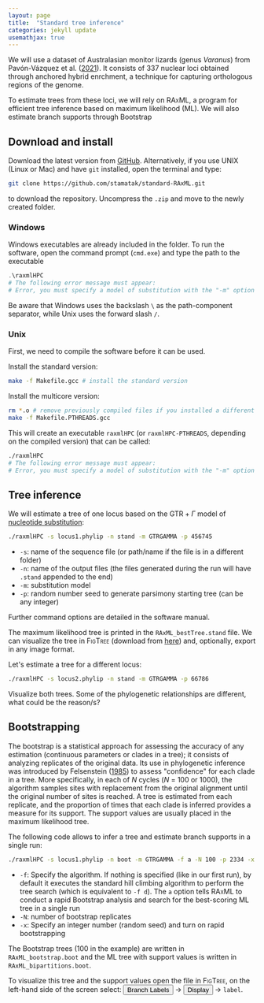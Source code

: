 ```yaml
---
layout: page
title:  "Standard tree inference"
categories: jekyll update
usemathjax: true
---
```


<script type="text/javascript" charset="utf-8" 
src="https://cdn.mathjax.org/mathjax/latest/MathJax.js?config=TeX-AMS-MML_HTMLorMML,
https://vincenttam.github.io/javascripts/MathJaxLocal.js"></script>


We will use a dataset of Australasian monitor lizards (genus _Varanus_) from Pavón-Vázquez et al. ([2021](https://doi.org/10.1093/sysbio/syaa102)). It consists of 337 nuclear loci obtained through anchored hybrid enrchment, a technique for capturing orthologous regions of the genome.

To estimate trees from these loci, we will rely on <span style="font-variant: small-caps;">RAxML</span>, a program for efficient tree inference based on maximum likelihood (ML). We will also estimate branch supports through Bootstrap

## Download and install

Download the latest version from [GitHub](https://github.com/stamatak/standard-RAxML/archive/refs/heads/master.zip). Alternatively, if you use UNIX (Linux or Mac) and have `git` installed, open the terminal and type:

```sh
git clone https://github.com/stamatak/standard-RAxML.git
```

to download the repository. Uncompress the `.zip` and move to the newly created folder.

### Windows

Windows executables are already included in the folder. To run the software, open the command prompt (`cmd.exe`) and type the path to the executable

```powershell
.\raxmlHPC
# The following error message must appear:
# Error, you must specify a model of substitution with the "-m" option
```

Be aware that Windows uses the backslash `\` as the path-component separator, while Unix uses the forward slash `/`.

### Unix

First, we need to compile the software before it can be used.

Install the standard version:

```sh
make -f Makefile.gcc # install the standard version
```

Install the multicore version:

```sh
rm *.o # remove previously compiled files if you installed a different version
make -f Makefile.PTHREADS.gcc
```
This will create an executable `raxmlHPC` (or `raxmlHPC-PTHREADS`, depending on the compiled version) that can be called:

```sh
./raxmlHPC
# The following error message must appear:
# Error, you must specify a model of substitution with the "-m" option
```

## Tree inference

We will estimate a tree of one locus based on the $\text{GTR} + \Gamma$ model of [nucleotide substitution](https://en.wikipedia.org/wiki/Substitution_model):

```sh
./raxmlHPC -s locus1.phylip -n stand -m GTRGAMMA -p 456745
```

- `-s`: name of the sequence file (or path/name if the file is in a different folder)
- `-n`: name of the output files (the files generated during the run will have `.stand` appended to the end)
- `-m`: substitution model
- `-p`: random number seed to generate parsimony starting tree (can be any integer)

Further command options are detailed in the software manual.

The maximum likelihood tree is printed in the `RAxML_bestTree.stand` file. We can visualize the tree in <span style="font-variant: small-caps;">FigTree</span> (download from [here](https://github.com/rambaut/figtree/releases/tag/v1.4.4)) and, optionally, export in any image format.

Let's estimate a tree for a different locus:
```sh
./raxmlHPC -s locus2.phylip -n stand -m GTRGAMMA -p 66786
```

Visualize both trees. Some of the phylogenetic relationships are different, what could be the reason/s?

## Bootstrapping

The bootstrap is a statistical approach for assessing the accuracy of any estimation (continuous parameters or clades in a tree); it consists of analyzing replicates of the original data. Its use in phylogenetic inference was introduced by Felsenstein ([1985](https://doi.org/10.1111/j.1558-5646.1985.tb00420.x)) to assess "confidence" for each clade in a tree. More specifically, in each of $N$ cycles ($N$ = 100 or 1000), the algorithm samples sites with replacement from the original alignment until the original number of sites is reached. A tree is estimated from each replicate, and the proportion of times that each clade is inferred provides a measure for its support. The support values are usually placed in the maximum likelihood tree.

The following code allows to infer a tree and estimate branch supports in a single run:

```sh
./raxmlHPC -s locus1.phylip -n boot -m GTRGAMMA -f a -N 100 -p 2334 -x 563454
```

- `-f`: Specify the algorithm. If nothing is specified (like in our first run), by default it executes the standard hill climbing algorithm to perform the tree search (which is equivalent to `-f d`). The `a` option tells <span style="font-variant: small-caps;">RAxML</span> to conduct a rapid Bootstrap analysis and search for the best-scoring ML tree in a single run
- `-N`: number of bootstrap replicates
- `-x`: Specify an integer number (random seed) and turn on rapid bootstrapping

The Bootstrap trees (100 in the example) are written in `RAxML_bootstrap.boot` and the ML tree with support values is written in `RAxML_bipartitions.boot`.

To visualize this tree and the support values open the file in <span style="font-variant: small-caps;">FigTree</span>, on the left-hand side of the screen select: <button>Branch Labels</button> &rarr; <button>Display</button> &rarr; `label`.
